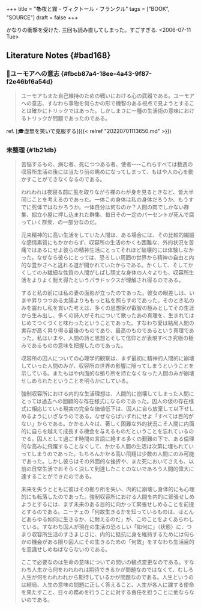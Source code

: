 +++
title = "📚夜と霧 - ヴィクトール・フランクル"
tags = ["BOOK", "SOURCE"]
draft = false
+++

かなりの衝撃を受けた. 三回も読み直してしまった。すごすぎる. <span class="timestamp-wrapper"><span class="timestamp">&lt;2006-07-11 Tue&gt;</span></span>


## Literature Notes {#bad168}


### 🔖ユーモアへの意志 {#fbcb87a4-18ee-4a43-9f87-f2e46bf6a54d}

> ユーモアもまた自己維持のための戦いにおける心の武器である。ユーモアへの意志、すなわち事物を何らかの形で機智のある視点で見ようとすることは確かにトリックではあった。しかしまさに一種の生活術の意味におけるトリックが問題であったのである。

ref. [🎓虚無を笑いで克服する]({{< relref "20220701113650.md" >}})


### 未整理 {#1b21db}

> 苦悩するもの、病む者、死につつある者、使者----これらすべては数週の収容所生活の後には当たり前の眺めになってしまって、もはや人の心を動かすことができなくなるのである。
>
> われわれは夜寝る前に虱を取りながら裸のわが身を見るときなど、皆大半同じことを考えるのであった。一体この身体は私の身体だろうか、もうすでに死体ではなかろうか。一体自分は何なのか？人間の肉でしかない群集、掘立小屋に押し込まれた群集、毎日その一定のパーセントが死んで腐っていく群衆、の一部分なのだ。
>
> 元来精神的に高い生活をしていた人間は、ある場合には、その比較的繊細な感情素質にもかかわらず、収容所の生活のかくも困難な、外的状況を苦痛ではあるにせよ彼らの精神生活にとってそれほど破壊的には体験しなかった。なぜなら彼らにとっては、恐ろしい周囲の世界から精神の自由と内的な豊かさへと逃れる道が開かれていたからである。かくして、そしてかくしてのみ繊細な性質の人間がしばし頑丈な身体の人々よりも、収容所生活をよりよく耐え得たというパラドックスが理解され得るのである。
>
> すると私の前には私の妻の面影が立ったのであった。彼女の眼差しは、いまや昇りつつある太陽よりももっと私を照らすのであった。そのとき私のみを震わし私を貫いた考えは、多くの思想家が叡智の極みとしてその生涯から生み出し、多くの詩人がそれについて歌ったあの真理を、生まれてはじめてつくづくと味わったということであった。すなわち愛は結局人間の実存が高く昇り得る最後のものであり、最高のものであるという真理であった。私はいまや、人間の詩と思想とそして信仰とが表現すべき究極の極みであるものの意味を把握したのであった。
>
> 収容所の囚人についての心理学的観察は、まず最初に精神的人間的に崩壊していった人間のみが、収容所の世界の影響に陥ってしまうということを示している。またもはや内面的な拠り所を持たなくなった人間のみが崩壊せしめられたということを明らかにしている。
>
> 強制収容所における内的な生活理想は、人間的に崩壊してしまった人間にとっては過去への回顧的な存在様式になるのであった。囚人の仮の存在様式に相応じている現実の完全な価値低下は、囚人に自ら放棄して以下せしめるようにいざなうのである。なぜならばいずれにせよ「すべては目的がない」からである。かかる人々は、著しく困難な外的状況こそ人間に内面的に自らを越えて成長する機会を与えるものだということを忘れているのでる。囚人として過ごす時間の言語に絶する多くの艱難の下で、ある倫理的な高みに飛躍することなくして、かかる人間の生活は次第に埋もれていってしまうのであった。もちろんかかる高い飛翔は少数の人間にのみ可能であった。しかし彼らはその外面的な挫折や、また死においてさえも、以前の日常生活でおそらく決して到達したことのないであろう人間的偉大に達することができたのである。
>
> 未来を失うとともに彼はその拠り所を失い、内的に崩壊し身体的にも心理的にも転落したのであった。強制収容所における人間を内的に緊張せしめようとするには、まず未来のある目的に向かって緊張せしめることを前提とするのである。ニーチェの「何故生きるかを知っているものは、ほとんどあらゆる如何に生きるか、に耐えるのだ」が、このことをよくあらわしている。すなわち囚人が現在の生活の恐ろしい「如何に」（状態）に、つまり収容所生活のすさまじさに、内的に抵抗に身を維持するためには何らかの機会がある限り囚人にその生きるための「何故」をすなわち生活目的を意識せしめねばならないのである。
>
> ここで必要なのは生命の意味についての問いの観点変更なのである。すなわち人生から何をわれわれは期待できるかが問題なのではなくて、むしろ人生が何をわれわれから期待しているかが問題なのである。人生というのは結局、人生の意味の問題に正しく答えること、人生が各人に課する使命を果たすこと、日々の務めを行うことに対する責任を担うことに他ならないのである。
